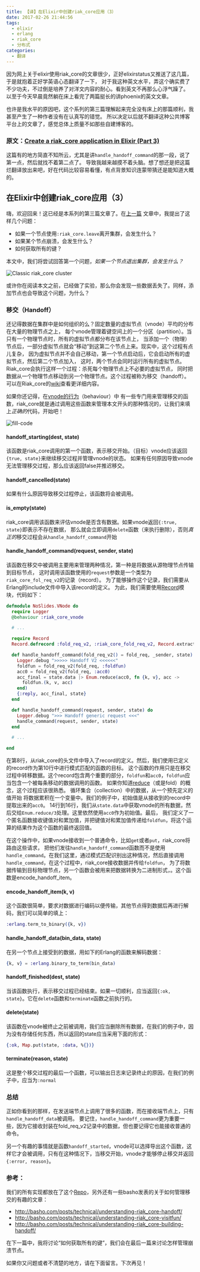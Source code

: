 ```yaml
---
title: 【译】在Elixir中创建riak_core应用（3）
date: 2017-02-26 21:44:56
tags:
  - elixir
  - erlang
  - riak_core
  - 分布式
categories:
  - 翻译
---
```


因为网上关于elixir使用riak_core的文章很少，正好elixirstatus又推送了这几篇，于是就抱着正好学英语心态翻译了一下，
对于我这种英文水平，弄这个确实费了不少功夫，不过倒是培养了对洋文内容的耐心。看到英文不再那么心浮气躁了。
以至于今天早晨竟然躺在床上看完了两篇挺长的讲phoenix的英文文章。

也许是我水平的原因吧，这个系列的第三篇理解起来完全没有床上的那篇顺利，我甚至产生了一种作者没有在认真写的错觉。
所以决定以后就不翻译这种公共博客平台上的文章了，感觉总体上质量不如那些自建博客的。


### 原文：[Create a riak_core application in Elixir (Part 3)](https://medium.com/@GPad/create-a-riak-core-application-in-elixir-part-3-8bac36632be0)

这篇有的地方简直不知所云，尤其是讲`handle_handoff_command`的那一段，说了第一点，然后就找不着第二点了。
导致我越来越摸不着头脑。想了想还是把这篇烂翻译放出来吧，好在代码比较容易看懂，有点背景知识连蒙带猜还是能知道大概的。


## 在Elixir中创建riak_core应用（3）

嗨，欢迎回来！这已经是本系列的第三篇文章了。在[上一篇](https://medium.com/@GPad/create-a-riak-core-application-in-elixir-part-2-88bdec73f368)
文章中，我提出了这样几个问题：

* 如果一个节点使用`:riak_core.leave`离开集群，会发生什么？
* 如果某个节点崩溃，会发生什么？
* 如何获取所有的键？

本文中，我们将尝试回答第一个问题，*如果一个节点退出集群，会发生什么？*

![Classic riak_core cluster](https://cdn-images-1.medium.com/max/1600/0*9bU3ClL1A46_SjCe.)

或许你在阅读本文之前，已经做了实验，那么你会发现一些数据丢失了。同样，添加节点也会导致这个问题，为什么？

### 移交（Handoff）

还记得数据在集群中是如何组织的么？固定数量的虚拟节点（vnode）平均的分布在大量的物理节点之上，
每个vnode管理着键空间上的一个分区（partition）。当只有一个物理节点时，所有的虚拟节点都分布在该节点上，
当添加一个（物理）节点后，一部分虚拟节点就会“移动”到这第二个节点上来。现实中，这个过程有点儿复杂，
因为虚拟节点并不会自己移动，第一个节点启动后，它会启动所有的虚拟节点，然后第二个节点加入，
这时，两个节点会同时运行所有的虚拟节点。Riak_core会执行这样一个过程：杀死每个物理节点上不必要的虚拟节点，
同时把数据从一个物理节点移动到另一个物理节点。这个过程被称为移交（handoff）。可以在Riak_core的[wiki](https://github.com/basho/riak_core/wiki/Handoffs)查看更详细内容。

如果你还记得，在[vnode的行为](https://github.com/basho/riak_core/blob/develop/src/riak_core_vnode.erl#L95)（behaviour）中
有一些专门用来管理移交的函数，riak_core就是通过调用这些函数来管理本文开头的那种情况的，让我们来填上*正确的*代码，开始吧！

![fill-code](https://cdn-images-1.medium.com/max/1600/0*nZYEA6HjAS7uHN4r.jpg)

#### handoff_starting(dest, state)
该函数是riak_core调用的第一个函数，表示移交开始。（目标）vnode应该返回`{true, state}`来继续移交过程并管理vnode的状态。
如果有任何原因导致vnode无法管理移交过程，那么应该返回false并推迟移交。

#### handoff_cancelled(state)
如果有什么原因导致移交过程停止，该函数将会被调用。

#### is_empty(state)
riak_core调用该函数来评估vnode是否含有数据。如果vnode返回`{:true, state}`即表示不存在数据，
那么就会立即调用`delete`函数（来执行删除），否则*真正的*移交过程会从`handle_handoff_command`开始

#### handle_handoff_command(request, sender, state)
该函数在移交中被调用主要用来管理两种情况，第一种是将数据从源物理节点传输到目标节点，
这时调用该函数使用的`request`参数是一个类型为`riak_core_fol_req_v2`的记录（record）。
为了能够操作这个记录，我们需要从Erlang的include文件中导入该record的定义。
为此，我们需要使用[Record](https://hexdocs.pm/elixir/Record.html)模块，代码如下：

```elixir
defmodule NoSlides.VNode do
  require Logger
  @behaviour :riak_core_vnode

  # ...

  require Record
  Record.defrecord :fold_req_v2, :riak_core_fold_req_v2, Record.extract(:riak_core_fold_req_v2, from_lib: "riak_core/include/riak_core_vnode.hrl")

  def handle_handoff_command(fold_req_v2() = fold_req, _sender, state) do
    Logger.debug ">>>>> Handoff V2 <<<<<<"
    foldfun = fold_req_v2(fold_req, :foldfun)
    acc0 = fold_req_v2(fold_req, :acc0)
    acc_final = state.data |> Enum.reduce(acc0, fn {k, v}, acc ->
      foldfun.(k, v, acc)
    end)
    {:reply, acc_final, state}
  end

  def handle_handoff_command(request, sender, state) do
    Logger.debug ">>> Handoff generic request <<<"
    handle_command(request, sender, state)
  end

  # ...

end
```

在第8行，从riak_core的头文件中导入了record的定义。然后，我们使用已定义的record作为第10行中进行模式匹配的函数的目标。
这个函数的作用只是在移交过程中转移数据。这个record包含两个重要的部分，`foldfun`和`acc0`，`foldfun`应当包含一个被每条移动的数据调用的函数。
如果你知道[reduce](https://en.wikipedia.org/wiki/Fold_%28higher-order_function%29)（或是fold）的概念，这个过程应该很熟悉。
循环集合（collection）中的数据，从一个预先定义的值开始 将数据累积在一个变量中。我们的例子中，初始值是从接收到的record中提取出来的`acc0`。
14行到16行，我们从`state.data`中获取vnode的所有数据，然后交给`Enum.reduce/3`处理。这里依然使用`acc0`作为初始值。最后，
我们定义了一个匿名函数接收键值对和累加值，并把键值对和累加值传递给`foldfun`，将这个运算的结果作为这个函数的最终返回值。

在这个操作中，如果vnode接收到一个普通命令，比如`get`或者`put`，riak_core将路由这些请求，
把他们发往`handle_handoff_command`函数而不是使用`handle_command`。在我们这里，通过模式匹配识别出这种情况，然后直接调用`handle_command`，在这个过程中，riak_core接收数据并传给`foldfun`，
为了将数据传输到目标物理节点，另一个函数会被用来把数据转换为二进制形式，。这个函数是encode_handoff_item。

#### encode_handoff_item(k, v)
这个函数很简单，要求对数据进行编码以便传输，其他节点得到数据后再进行解码，我们可以简单的填上：
```elixir
:erlang.term_to_binary({k, v})
```

#### handle_handoff_data(bin_data, state)
在另一个节点上接受到的数据，用如下的Erlang的函数来解码数据：
```elixir
{k, v} = :erlang.binary_to_term(bin_data)
```

#### handoff_finished(dest, state)
当该函数执行，表示移交过程已经结束。如果一切顺利，应当返回`{:ok, state}`。它在`delete`函数和`terminate`函数之前执行的。

#### delete(state)
该函数在vnode被终止之前被调用，我们应当删除所有数据，在我们的例子中，因为没有存储任何东西，所以返回的state应当采用下面的形式：
```elixir
{:ok, Map.put(state, :data, %{})}
```

#### terminate(reason, state)
这是整个移交过程的最后一个函数，可以输出日志来记录终止的原因，在我们的例子中，应当为`:normal`


### 总结
正如你看到的那样，在发送端节点上调用了很多的函数，而在接收端节点上，只有`handle_handoff_data`被调用。
要记住，`handle_handoff_command`更为重要一些，因为它接收封装在fold_req_v2记录中的数据，但也要记得它也能接收普通的命令。

另一个有趣的事情就是函数`handoff_started`，vnode可以选择导出这个函数，这样它才会被调用，只有在这种情况下，当移交开始，vnode才能够停止移交并返回`{:error, reason}`。

### 参考：
我们的所有实现都放在了这个[Repo](https://github.com/gpad/no_slides)，另外还有一些basho发表的关于如何管理移交的有趣的文章：

* http://basho.com/posts/technical/understanding-riak_core-handoff/
* http://basho.com/posts/technical/understanding-riak_core-visitfun/
* http://basho.com/posts/technical/understanding-riak_core-building-handoff/

在下一篇中，我将讨论“如何获取所有的键”，我们会在最后一篇来讨论怎样管理崩溃节点。

如果你又问题或者不清楚的地方，请在下面留言。下次再见！

